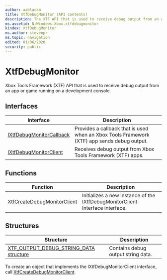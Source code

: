 ```yaml
---
author: aablackm
title: XtfDebugMonitor (API contents)
description: The XTF API that is used to receive debug output from an app or game running on a development console.
ms.assetid: N:Windows.Xbox.xtfdebugmonitor
kindex: XtfDebugMonitor
ms.author: stevenpr
ms.topic: navigation
edited: 01/06/2020
security: public
---
```


# XtfDebugMonitor


Xbox Tools Framework (XTF) API that is used to receive debug output from an app or game running on a development console.   

<a id="interfacesSection"></a>



  
## Interfaces  
  
| Interface | Description |  
| --- | --- |  
| [IXtfDebugMonitorCallback](classes/IXtfDebugMonitorCallback/ixtfdebugmonitorcallback-xtfdebugmonitor-xbox-microsoft-t.md) | Provides a callback that is used when an Xbox Tools Framework (XTF) app sends debug output. |  
| [IXtfDebugMonitorClient](classes/IXtfDebugMonitorClient/ixtfdebugmonitorclient-xtfdebugmonitor-xbox-microsoft-t.md) | Receives debug output from Xbox Tools Framework (XTF) apps. |  
  
## Functions  
  
| Function | Description |  
| --- | --- |  
| [XtfCreateDebugMonitorClient](methods/xtfcreatedebugmonitorclient-xtfdebugmonitor-xbox-microsoft-m.md) | Initializes a new instance of the IXtfDebugMonitorClient Interface interface. |  
  
## Structures  
  
| Structure | Description |  
| --- | --- |  
| [XTF_OUTPUT_DEBUG_STRING_DATA structure](structures/XTF_OUTPUT_DEBUG_STRING_DATA-xtfdebugmonitor-xbox-microsoft-t.md) | Contains debug output string data. |  
  


To create an object that implements the IXtfDebugMonitorClient interface, call [XtfCreateDebugMonitorClient](methods/xtfcreatedebugmonitorclient-xtfdebugmonitor-xbox-microsoft-m.md).   